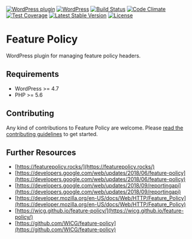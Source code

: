 [![WordPress plugin](https://img.shields.io/wordpress/plugin/v/feature-policy.svg?maxAge=2592000)](https://wordpress.org/plugins/feature-policy/)
[![WordPress](https://img.shields.io/wordpress/v/feature-policy.svg?maxAge=2592000)](https://wordpress.org/plugins/feature-policy/)
[![Build Status](https://api.travis-ci.org/westonruter/wp-feature-policy.png?branch=master)](https://travis-ci.org/westonruter/wp-feature-policy)
[![Code Climate](https://codeclimate.com/github/westonruter/wp-feature-policy/badges/gpa.svg)](https://codeclimate.com/github/westonruter/wp-feature-policy)
[![Test Coverage](https://codeclimate.com/github/westonruter/wp-feature-policy/badges/coverage.svg)](https://codeclimate.com/github/westonruter/wp-feature-policy/coverage)
[![Latest Stable Version](https://poser.pugx.org/westonruter/wp-feature-policy/version)](https://packagist.org/packages/westonruter/wp-feature-policy)
[![License](https://poser.pugx.org/westonruter/wp-feature-policy/license)](https://packagist.org/packages/westonruter/wp-feature-policy)

# Feature Policy

WordPress plugin for managing feature policy headers.

## Requirements

* WordPress >= 4.7
* PHP >= 5.6

## Contributing

Any kind of contributions to Feature Policy are welcome. Please [read the contributing guidelines](https://github.com/westonruter/wp-feature-policy/blob/master/CONTRIBUTING.md) to get started.

## Further Resources

* [https://featurepolicy.rocks/](https://featurepolicy.rocks/)
* [https://developers.google.com/web/updates/2018/06/feature-policy](https://developers.google.com/web/updates/2018/06/feature-policy)
* [https://developers.google.com/web/updates/2018/09/reportingapi](https://developers.google.com/web/updates/2018/09/reportingapi)
* [https://developer.mozilla.org/en-US/docs/Web/HTTP/Feature_Policy](https://developer.mozilla.org/en-US/docs/Web/HTTP/Feature_Policy)
* [https://wicg.github.io/feature-policy/](https://wicg.github.io/feature-policy/)
* [https://github.com/WICG/feature-policy](https://github.com/WICG/feature-policy)
